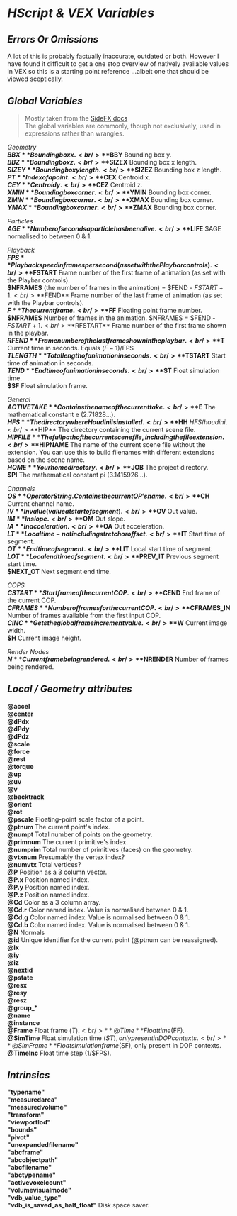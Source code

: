 _**HScript & VEX Variables**_
===

## _**Errors Or Omissions**_
A lot of this is probably factually inaccurate, outdated or both. However I have found it difficult to get a one stop overview of natively available values in VEX so this is a starting point reference ...albeit one that should be viewed sceptically.

## _**Global Variables**_

> Mostly taken from the [SideFX docs](http://www.sidefx.com/docs/houdini/network/expressions.html)<br />
> The global variables are commonly, though not exclusively, used in expressions rather than wrangles.

_Geometry_<br />
**$BBX** Bounding box x.<br />
**$BBY** Bounding box y.<br />
**$BBZ** Bounding box z.<br />
**$SIZEX** Bounding box x length.<br />
**$SIZEY** Bounding box y length.<br />
**$SIZEZ** Bounding box z length.<br />
**$PT** Index of a point.<br />
**$CEX** Centroid x.<br />
**$CEY** Centroid y.<br />
**$CEZ** Centroid z.<br />
**$XMIN** Bounding box corner.<br />
**$YMIN** Bounding box corner.<br />
**$ZMIN** Bounding box corner.<br />
**$XMAX** Bounding box corner.<br />
**$YMAX** Bounding box corner.<br />
**$ZMAX** Bounding box corner.

_Particles_<br />
**$AGE** Number of seconds a particle has been alive.<br />
**$LIFE** $AGE normalised to between 0 & 1.

_Playback_<br />
**$FPS** Playback speed in frames per second (as set with the Playbar controls).<br />
**$FSTART** Frame number of the first frame of animation (as set with the Playbar controls).<br />
**$NFRAMES** (the number of frames in the animation) = $FEND - $FSTART + 1.<br />
**$FEND** Frame number of the last frame of animation (as set with the Playbar controls).<br />
**$F** The current frame.<br />
**$FF** Floating point frame number.<br />
**$NFRAMES** Number of frames in the animation. $NFRAMES = $FEND - $FSTART + 1.<br />
**$RFSTART** Frame number of the first frame shown in the playbar.<br />
**$RFEND** Frame number of the last frame shown in the playbar.<br />
**$T** Current time in seconds. Equals ($F-1)/$FPS<br />
**$TLENGTH** Total length of animation in seconds.<br />
**$TSTART** Start time of animation in seconds.<br />
**$TEND** End time of animation in seconds.<br />
**$ST** Float simulation time.<br />
**$SF** Float simulation frame.

_General_<br />
**$ACTIVETAKE** Contains the name of the current take.<br />
**$E** The mathematical constant e (2.71828…).<br />
**$HFS** The directory where Houdini is installed.<br />
**$HH** $HFS/houdini.<br />
**$HIP** The directory containing the current scene file.<br />
**$HIPFILE** The full path of the current scene file, including the file extension.<br />
**$HIPNAME** The name of the current scene file without the extension. You can use this to build filenames with different extensions based on the scene name.<br />
**$HOME** Your home directory.<br />
**$JOB** The project directory.<br />
**$PI** The mathematical constant pi (3.1415926…).<br />

_Channels_<br />
**$OS** Operator String. Contains the current OP’s name.<br />
**$CH** Current channel name.<br />
**$IV** In value (value at start of segment).<br />
**$OV** Out value.<br />
**$IM** In slope.<br />
**$OM** Out slope.<br />
**$IA** In acceleration.<br />
**$OA** Out acceleration.<br />
**$LT** Local time - not including stretch or offset.<br />
**$IT** Start time of segment.<br />
**$OT** End time of segment.<br />
**$LIT** Local start time of segment.<br />
**$LOT** Local end time of segment.<br />
**$PREV_IT** Previous segment start time.<br />
**$NEXT_OT** Next segment end time.<br />

_COPS_<br />
**$CSTART** Start frame of the current COP.<br />
**$CEND** End frame of the current COP.<br />
**$CFRAMES** Number of frames for the current COP.<br />
**$CFRAMES_IN** Number of frames available from the first input COP.<br />
**$CINC** Gets the global frame increment value.<br />
**$W** Current image width.<br />
**$H** Current image height.

_Render Nodes_<br />
**$N** Current frame being rendered.<br />
**$NRENDER** Number of frames being rendered.

## _**Local / Geometry attributes**_

**@accel** <br/>
**@center** <br/>
**@dPdx** <br/>
**@dPdy** <br/>
**@dPdz** <br/>
**@scale** <br/>
**@force** <br/>
**@rest** <br/>
**@torque** <br/>
**@up** <br/>
**@uv** <br/>
**@v** <br/>
**@backtrack** <br />
**@orient** <br />
**@rot** <br />
**@pscale** Floating-point scale factor of a point.<br />
**@ptnum** The current point's index.<br />
**@numpt** Total number of points on the geometry.<br />
**@primnum** The current primitive's index.<br />
**@numprim** Total number of primitives (faces) on the geometry.<br />
**@vtxnum** Presumably the vertex index?<br />
**@numvtx** Total vertices?<br />
**@P** Position as a 3 column vector.<br />
**@P\.x** Position named index.<br />
**@P\.y** Position named index.<br />
**@P\.z** Position named index.<br />
**@Cd** Color as a 3 column array.<br />
**@Cd\.r** Color named index. Value is normalised between 0 & 1.<br />
**@Cd\.g** Color named index. Value is normalised between 0 & 1.<br />
**@Cd\.b** Color named index. Value is normalised between 0 & 1.<br />
**@N** Normals<br />
**@id** Unique identifier for the current point (@ptnum can be reassigned).<br />
**@ix** <br />
**@iy** <br />
**@iz** <br />
**@nextid** <br />
**@pstate** <br />
**@resx** <br />
**@resy** <br />
**@resz** <br />
**@group_\*** <br />
**@name** <br />
**@instance** <br />
**@Frame** Float frame ($T).<br />
**@Time** Float time ($FF).<br />
**@SimTime** Float simulation time ($ST), only present in DOP contexts.<br />
**@SimFrame** Float simulation frame ($SF), only present in DOP contexts.<br />
**@TimeInc** Float time step (1/$FPS).

## _**Intrinsics**_
**"typename"** <br />
**"measuredarea"** <br />
**"measuredvolume"** <br />
**"transform"** <br />
**"viewportlod"** <br />
**"bounds"** <br />
**"pivot"** <br />
**"unexpandedfilename"** <br />
**"abcframe"** <br />
**"abcobjectpath"** <br />
**"abcfilename"** <br />
**"abctypename"** <br />
**"activevoxelcount"** <br />
**"volumevisualmode"** <br />
**"vdb_value_type"** <br />
**"vdb_is_saved_as_half_float"** Disk space saver.
